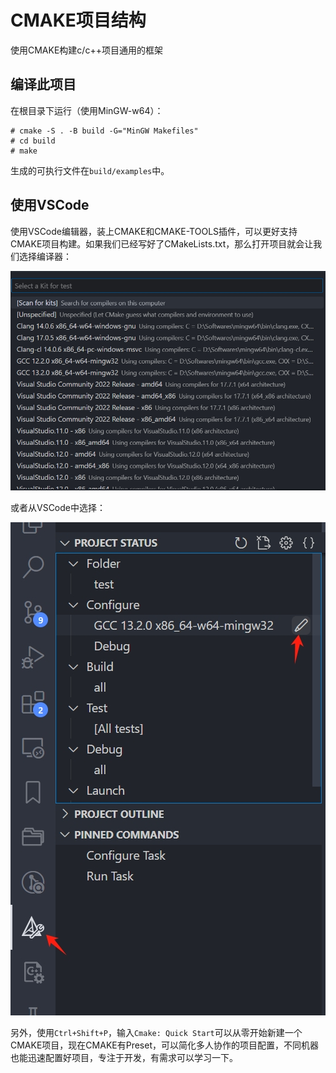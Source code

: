# CMAKE项目结构  

使用CMAKE构建c/c++项目通用的框架  

## 编译此项目  

在根目录下运行（使用MinGW-w64）：  

```terminal
# cmake -S . -B build -G="MinGW Makefiles"
# cd build
# make
```

生成的可执行文件在`build/examples`中。  

## 使用VSCode  

使用VSCode编辑器，装上CMAKE和CMAKE-TOOLS插件，可以更好支持CMAKE项目构建。如果我们已经写好了CMakeLists.txt，那么打开项目就会让我们选择编译器：  

![选择编译器0](images/cmake-tool0.png)  

或者从VSCode中选择：  

![选择编译器1](images/cmake-tool1.png)  

另外，使用`Ctrl+Shift+P`，输入`Cmake: Quick Start`可以从零开始新建一个CMAKE项目，现在CMAKE有Preset，可以简化多人协作的项目配置，不同机器也能迅速配置好项目，专注于开发，有需求可以学习一下。  
